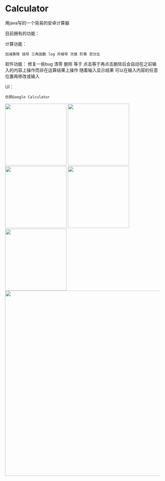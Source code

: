 # Calculator
用java写的一个简易的安卓计算器

目前拥有的功能：

  计算功能：
  
    加减乘除 括号 三角函数 log 开根号 次放 阶乘 百分比
    
  软件功能：
  修复一些bug
    清零 删除 等于 点击等于再点击删除后会自动在之前输入的内容上操作而非在运算结果上操作 
    随着输入显示结果 可以在输入内容的任意位置再修改或输入
    
  UI：
  
    仿照Google Calculator
    

<img src="https://github.com/TenzinJamyangZHS/Calculator/assets/22554163/64aed5ba-204c-41d8-a8a5-041f4d9b9f48" width="200">  <img src="https://github.com/TenzinJamyangZHS/Calculator/assets/22554163/15e76e8d-3e4a-4965-bbee-aee0aea59310" width="200">   <img src="https://github.com/TenzinJamyangZHS/Calculator/assets/22554163/4099f6e8-d610-48d8-9b04-202d7364cb5d" width="200">   <img src="https://github.com/TenzinJamyangZHS/Calculator/assets/22554163/de52e70a-0ecb-45bd-b884-8618bc0046ab" width="200">   <img src="https://github.com/TenzinJamyangZHS/Calculator/assets/22554163/f2f09305-601d-4301-bf3f-238021ac116d" width="200">   <img src="https://github.com/TenzinJamyangZHS/Calculator/assets/22554163/bebaff05-d75c-4e50-90e0-7019f0a7d014" width="600">


